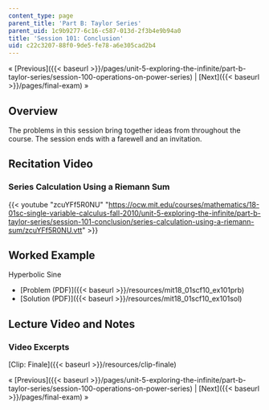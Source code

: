 ```yaml
---
content_type: page
parent_title: 'Part B: Taylor Series'
parent_uid: 1c9b9277-6c16-c587-013d-2f3b4e9b94a0
title: 'Session 101: Conclusion'
uid: c22c3207-88f0-9de5-fe78-a6e305cad2b4
---
```


« [Previous]({{< baseurl >}}/pages/unit-5-exploring-the-infinite/part-b-taylor-series/session-100-operations-on-power-series) | [Next]({{< baseurl >}}/pages/final-exam) »

Overview
--------

The problems in this session bring together ideas from throughout the course. The session ends with a farewell and an invitation.

Recitation Video
----------------

### Series Calculation Using a Riemann Sum

{{< youtube "zcuYFf5R0NU" "https://ocw.mit.edu/courses/mathematics/18-01sc-single-variable-calculus-fall-2010/unit-5-exploring-the-infinite/part-b-taylor-series/session-101-conclusion/series-calculation-using-a-riemann-sum/zcuYFf5R0NU.vtt" >}}

Worked Example
--------------

Hyperbolic Sine

*   [Problem (PDF)]({{< baseurl >}}/resources/mit18_01scf10_ex101prb)
*   [Solution (PDF)]({{< baseurl >}}/resources/mit18_01scf10_ex101sol)

Lecture Video and Notes
-----------------------

### Video Excerpts

[Clip: Finale]({{< baseurl >}}/resources/clip-finale)

« [Previous]({{< baseurl >}}/pages/unit-5-exploring-the-infinite/part-b-taylor-series/session-100-operations-on-power-series) | [Next]({{< baseurl >}}/pages/final-exam) »